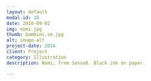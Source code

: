```yaml
---
layout: default
modal-id: 18
date: 2010-09-02
img: nomi.jpg
thumb: bambini.sm.jpg
alt: image-alt
project-date: 2016
client: Project
category: Illustration
description: Nomi, from Sense8. Black ink on paper.

---
```

